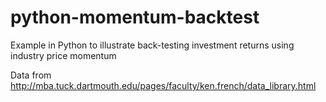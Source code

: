 # python-momentum-backtest

Example in Python to illustrate back-testing investment returns using industry price momentum

Data from http://mba.tuck.dartmouth.edu/pages/faculty/ken.french/data_library.html
